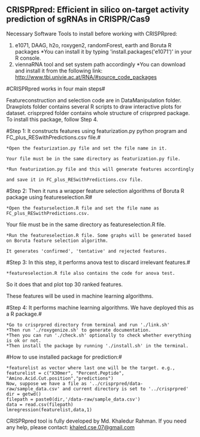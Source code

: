 ## CRISPRpred: Efficient in silico on-target activity prediction of sgRNAs in CRISPR/Cas9 ##

Necessary Software Tools to install before working with CRISPRpred:
  1. e1071, DAAG, h2o, roxygen2, randomForest, earth and Boruta R packages
      *You can install it by typing 'install.packages('e1071')' in your R console.
  2. viennaRNA tool and set system path accordingly
      *You can download and install it from the following link: http://www.tbi.univie.ac.at/RNA/#source_code_packages

    
#CRISPRpred works in four main steps#

Featureconstruction and selection code are in DataManipulation folder. Drawplots folder contains several R scripts to draw interactive plots for dataset. crisprpred folder contains whole structure of crisprpred package. To install this package, follow Step 4.

#Step 1: It constructs features using featurization.py python program and FC_plus_RESwithPredictions.csv file.#

    *Open the featurization.py file and set the file name in it. 

	Your file must be in the same directory as featurization.py file.
    
    *Run featurization.py file and this will generate features accordingly 

	and save it in FC_plus_RESwithPredictions.csv file.

#Step 2: Then it runs a wrapper feature selection algorithms of Boruta R package using featureselection.R#

    *Open the featurselection.R file and set the file name as FC_plus_RESwithPredictions.csv. 

Your file must be in the same directory as featureselection.R file.

    *Run the featureselection.R file. Some graphs will be generated based on Boruta feature selection algorithm. 

	It generates 'confirmed', 'tentative' and rejected features.

#Step 3: In this step,  it performs anova test to discard irrelevant features.#

    *featureselection.R file also contains the code for anova test. 

So it does that and plot top 30 ranked features. 

These features will be used in machine learning algorithms.
    
#Step 4: It performs machine learning algorithms. We have deployed this as a R package.#

    *Go to crisprpred directory from terminal and run './link.sh'
    *Then run './roxygenize.sh' to generate documentation.
    *Then you can run './check.sh' optionally to check whether everything is ok or not.
    *Then install the package by running './install.sh' in the terminal.

#How to use installed package for prediction:#
    
    *featurelist as vector where last one will be the target. e.g., featurelist = c("X30mer", "Percent.Peptide", "Amino.Acid.Cut.position","predictions")
    Now, suppose we have a file as '../crisprpred/data-raw/sample_data.csv' and current directory is set to '../crisprpred'
    dir = getwd()
    filepath = paste0(dir,'/data-raw/sample_data.csv')
    data = read.csv(filepath)
    lmregression(featurelist,data,1)

CRISPRpred tool is fully developed by Md. Khaledur Rahman.
If you need any help, please contact: khaled.cse.07@gmail.com
